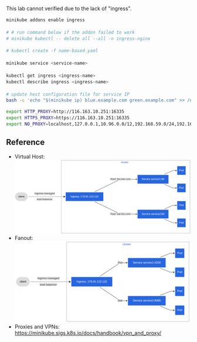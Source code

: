 
This lab cannot verified due to the lack of "ingress".

```sh
minikube addons enable ingress

# # run command below if the addon failed to work
# minikube kubectl -- delete all --all -n ingress-nginx

# kubectl create -f name-based.yaml

minikube service <service-name>

kubectl get ingress <ingress-name>
kubectl describe ingress <ingress-name>

# update host configuration file for service IP
bash -c 'echo "$(minikube ip) blue.example.com green.example.com" >> /etc/hosts'
```

```sh
export HTTP_PROXY=http://116.163.10.251:16335
export HTTPS_PROXY=https://116.163.10.251:16335
export NO_PROXY=localhost,127.0.0.1,10.96.0.0/12,192.168.59.0/24,192.168.39.0/24
```

## Reference

- Virtual Host:
  ![](ingress-nbvh.png)
- Fanout:
  ![](ingress-fanout.png)
- Proxies and VPNs: https://minikube.sigs.k8s.io/docs/handbook/vpn_and_proxy/

